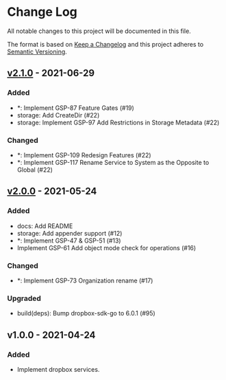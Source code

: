 # Change Log

All notable changes to this project will be documented in this file.

The format is based on [Keep a Changelog](https://keepachangelog.com/)
and this project adheres to [Semantic Versioning](https://semver.org/).

## [v2.1.0] - 2021-06-29

### Added

- *: Implement GSP-87 Feature Gates (#19)
- storage: Add CreateDir (#22)
- storage: Implement GSP-97 Add Restrictions in Storage Metadata (#22)

### Changed

- *: Implement GSP-109 Redesign Features (#22)
- *: Implement GSP-117 Rename Service to System as the Opposite to Global (#22)

## [v2.0.0] - 2021-05-24

### Added

- docs: Add README
- storage: Add appender support (#12)
- *: Implement GSP-47 & GSP-51 (#13)
- Implement GSP-61 Add object mode check for operations (#16)

### Changed

- *: Implement GSP-73 Organization rename (#17)

### Upgraded

- build(deps): Bump dropbox-sdk-go to 6.0.1 (#95)

## v1.0.0 - 2021-04-24

### Added

- Implement dropbox services.

[v2.1.0]: https://github.com/beyondstorage/go-service-dropbox/compare/v2.0.0...v2.1.0
[v2.0.0]: https://github.com/beyondstorage/go-service-dropbox/compare/v1.0.0...v2.0.0
